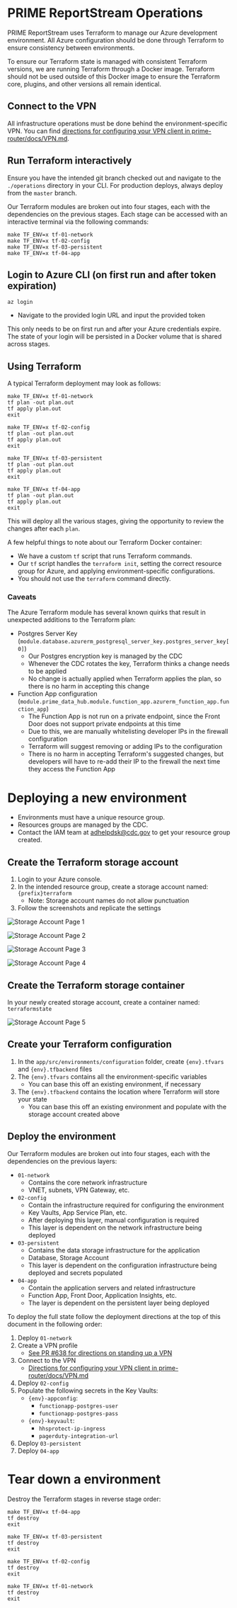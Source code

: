 # PRIME ReportStream Operations

PRIME ReportStream uses Terraform to manage our Azure development environment. All Azure configuration should be done through Terraform to ensure consistency between environments.

To ensure our Terraform state is managed with consistent Terraform versions, we are running Terraform through a Docker image. Terraform should not be used outside of this Docker image to ensure the Terraform core, plugins, and other versions all remain identical.


## Connect to the VPN

All infrastructure operations must be done behind the environment-specific VPN. You can find [directions for configuring your VPN client in prime-router/docs/VPN.md](https://github.com/CDCgov/prime-data-hub/blob/master/prime-router/docs/vpn.md).


## Run Terraform interactively

Ensure you have the intended git branch checked out and navigate to the `./operations` directory in your CLI. For production deploys, always deploy from the `master` branch.

Our Terraform modules are broken out into four stages, each with the dependencies on the previous stages. Each stage can be accessed with an interactive terminal via the following commands:

```shell
make TF_ENV=x tf-01-network
make TF_ENV=x tf-02-config
make TF_ENV=x tf-03-persistent
make TF_ENV=x tf-04-app
```


## Login to Azure CLI (on first run and after token expiration)

```
az login
```

- Navigate to the provided login URL and input the provided token

This only needs to be on first run and after your Azure credentials expire. The state of your login will be persisted in a Docker volume that is shared across stages.


## Using Terraform

A typical Terraform deployment may look as follows:

```shell
make TF_ENV=x tf-01-network
tf plan -out plan.out
tf apply plan.out
exit

make TF_ENV=x tf-02-config
tf plan -out plan.out
tf apply plan.out
exit

make TF_ENV=x tf-03-persistent
tf plan -out plan.out
tf apply plan.out
exit

make TF_ENV=x tf-04-app
tf plan -out plan.out
tf apply plan.out
exit
```

This will deploy all the various stages, giving the opportunity to review the changes after each `plan`.

A few helpful things to note about our Terraform Docker container:
* We have a custom `tf` script that runs Terraform commands.
* Our `tf` script handles the `terraform init`, setting the correct resource group for Azure, and applying environment-specific configurations.
* You should not use the `terraform` command directly.

### Caveats

The Azure Terraform module has several known quirks that result in unexpected additions to the Terraform plan:

* Postgres Server Key (`module.database.azurerm_postgresql_server_key.postgres_server_key[0]`)
  * Our Postgres encryption key is managed by the CDC
  * Whenever the CDC rotates the key, Terraform thinks a change needs to be applied
  * No change is actually applied when Terraform applies the plan, so there is no harm in accepting this change
* Function App configuration (`module.prime_data_hub.module.function_app.azurerm_function_app.function_app`)
  * The Function App is not run on a private endpoint, since the Front Door does not support private endpoints at this time
  * Due to this, we are manually whitelisting developer IPs in the firewall configuration
  * Terraform will suggest removing or adding IPs to the configuration
  * There is no harm in accepting Terraform's suggested changes, but developers will have to re-add their IP to the firewall the next time they access the Function App


# Deploying a new environment

* Environments must have a unique resource group.
* Resources groups are managed by the CDC.
* Contact the IAM team at <adhelpdsk@cdc.gov> to get your resource group created.

## Create the Terraform storage account

1. Login to your Azure console.
2. In the intended resource group, create a storage account named: `{prefix}terraform`
    * Note: Storage account names do not allow punctuation
3. Follow the screenshots and replicate the settings

![Storage Account Page 1](readme-assets/storage-account-page-1.png)

![Storage Account Page 2](readme-assets/storage-account-page-2.png)

![Storage Account Page 3](readme-assets/storage-account-page-3.png)

![Storage Account Page 4](readme-assets/storage-account-page-4.png)

## Create the Terraform storage container

In your newly created storage account, create a container named: `terraformstate`

![Storage Account Page 5](readme-assets/storage-account-page-5.png)

## Create your Terraform configuration

1. In the `app/src/environments/configuration` folder, create `{env}.tfvars` and `{env}.tfbackend` files
2. The `{env}.tfvars` contains all the environment-specific variables
    * You can base this off an existing environment, if necessary
3. The `{env}.tfbackend` contains the location where Terraform will store your state
    * You can base this off an existing environment and populate with the storage account created above

## Deploy the environment

Our Terraform modules are broken out into four stages, each with the dependencies on the previous layers:

* `01-network`
    * Contains the core network infrastructure
    * VNET, subnets, VPN Gateway, etc.
* `02-config`
    * Contain the infrastructure required for configuring the environment
    * Key Vaults, App Service Plan, etc.
    * After deploying this layer, manual configuration is required
    * This layer is dependent on the network infrastructure being deployed
* `03-persistent`
    * Contains the data storage infrastructure for the application
    * Database, Storage Account
    * This layer is dependent on the configuration infrastructure being deployed and secrets populated
* `04-app`
    * Contain the application servers and related infrastructure
    * Function App, Front Door, Application Insights, etc.
    * The layer is dependent on the persistent layer being deployed
    
To deploy the full state follow the deployment directions at the top of this document in the following order:

1. Deploy `01-network`
2. Create a VPN profile
    * [See PR #638 for directions on standing up a VPN](https://github.com/CDCgov/prime-data-hub/pull/638)
3. Connect to the VPN
    * [Directions for configuring your VPN client in prime-router/docs/VPN.md](https://github.com/CDCgov/prime-data-hub/blob/master/prime-router/docs/vpn.md)
4. Deploy `02-config`
5. Populate the following secrets in the Key Vaults:
   * `{env}-appconfig`:
     * `functionapp-postgres-user`
     * `functionapp-postgres-pass`
   * `{env}-keyvault`:
       * `hhsprotect-ip-ingress`
       * `pagerduty-integration-url`
6. Deploy `03-persistent`
7. Deploy `04-app`

# Tear down a environment

Destroy the Terraform stages in reverse stage order:

```shell
make TF_ENV=x tf-04-app
tf destroy
exit

make TF_ENV=x tf-03-persistent
tf destroy
exit

make TF_ENV=x tf-02-config
tf destroy
exit

make TF_ENV=x tf-01-network
tf destroy
exit
```
